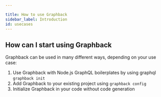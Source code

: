 ```yaml
---

title: How to use Graphback
sidebar_label: Introduction
id: usecases
---
```


## How can I start using Graphback

Graphback can be used in many different ways, depending on your use case:

1. Use Graphback with Node.js GraphQL boilerplates by using graphql `graphback init`
2. Add Graphback to your existing project using `graphback config`
3. Initialize Graphback in your code without code generation
